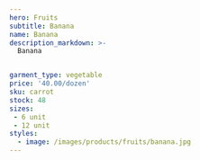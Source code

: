 ```yaml
---
hero: Fruits
subtitle: Banana
name: Banana
description_markdown: >-
  Banana


garment_type: vegetable
price: '40.00/dozen'
sku: carrot
stock: 48
sizes:
 - 6 unit
 - 12 unit
styles:
  - image: /images/products/fruits/banana.jpg
---
```

